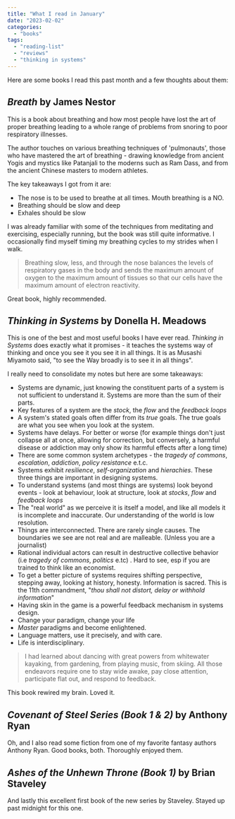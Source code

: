 ```yaml
---
title: "What I read in January"
date: "2023-02-02"
categories: 
  - "books"
tags: 
  - "reading-list"
  - "reviews"
  - "thinking in systems"
---
```

Here are some books I read this past month and a few thoughts about them:

## _Breath_ by James Nestor

This is a book about breathing and how most people have lost the art of proper breathing leading to a whole range of problems from snoring to poor respiratory illnesses.

The author touches on various breathing techniques of 'pulmonauts', those who have mastered the art of breathing - drawing knowledge from ancient Yogis and mystics like Patanjali to the moderns such as Ram Dass, and from the ancient Chinese masters to modern athletes.

The key takeaways I got from it are:

- The nose is to be used to breathe at all times. Mouth breathing is a NO.
- Breathing should be slow and deep
- Exhales should be slow

I was already familiar with some of the techniques from meditating and exercising, especially running, but the book was still quite informative. I occasionally find myself timing my breathing cycles to my strides when I walk.

<blockquote>Breathing slow, less, and through the nose balances the levels of respiratory gases in the body and sends the maximum amount of oxygen to the maximum amount of tissues so that our cells have the maximum amount of electron reactivity.</blockquote>

Great book, highly recommended.

## _Thinking in Systems_ by Donella H. Meadows

This is one of the best and most useful books I have ever read. _Thinking in Systems_ does exactly what it promises - it teaches the systems way of thinking and once you see it you see it in all things. It is as Musashi Miyamoto said, "to see the Way broadly is to see it in all things".

I really need to consolidate my notes but here are some takeaways:

- Systems are dynamic, just knowing the constituent parts of a system is not sufficient to understand it. Systems are more than the sum of their parts.
- Key features of a system are the _stock_, the _flow_ and the _feedback loops_
- A system's stated goals often differ from its _true_ goals. The true goals are what you see when you look at the system.
- Systems have delays. For better or worse (for example things don't just collapse all at once, allowing for correction, but conversely, a harmful disease or addiction may only show its harmful effects after a long time)
- There are some common system archetypes - the _tragedy of commons_, _escalation_, _addiction_, _policy resistance_ e.t.c.
- Systems exhibit _resilience_, _self-organization_ and _hierachies_. These three things are important in designing systems.
- To understand systems (and most things are systems) look beyond events - look at behaviour, look at structure, look at _stocks_, _flow_ and _feedback loops_
- The "real world" as we perceive it is itself a model, and like all models it is incomplete and inaccurate. Our understanding of the world is low resolution.
- Things are interconnected.  There are rarely single causes. The boundaries we see are not real and are malleable. (Unless you are a journalist)
- Rational individual actors can result in destructive collective behavior (i.e _tragedy of commons_, _politics_ e.tc) . Hard to see, esp if you are trained to think like an economist.
- To get a better picture of systems requires shifting perspective, stepping away, looking at history, honesty. Information is sacred. This is the 11th commandment, "*thou shall not distort, delay or withhold information*"
- Having skin in the game is a powerful feedback mechanism in systems design.
- Change your paradigm, change your life
- _Master_ paradigms and become enlightened.
- Language matters, use it precisely, and with care.
- Life is interdisciplinary.

<blockquote>I had learned about dancing with great powers from whitewater kayaking, from gardening, from playing music, from skiing. All those endeavors require one to stay wide awake, pay close attention, participate flat out, and respond to feedback.</blockquote>

This book rewired my brain. Loved it.

## _Covenant of Steel Series (Book 1 & 2)_ by Anthony Ryan

Oh, and I also read some fiction from one of my favorite fantasy authors Anthony Ryan. Good books, both. Thoroughly enjoyed them.

## _Ashes of the Unhewn Throne (Book 1)_ by Brian Staveley

And lastly this excellent first book of the new series by Staveley. Stayed up past midnight for this one.
